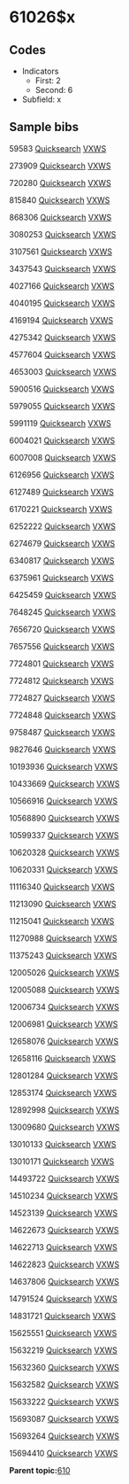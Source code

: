 # 61026$x

## Codes

-   Indicators
    -   First: 2
    -   Second: 6
-   Subfield: x

## Sample bibs

59583 [Quicksearch](https://search.library.yale.edu/catalog/59583) [VXWS](http://prodorbis.library.yale.edu:7014/vxws/GetHoldingsService?bibId=59583)

273909 [Quicksearch](https://search.library.yale.edu/catalog/273909) [VXWS](http://prodorbis.library.yale.edu:7014/vxws/GetHoldingsService?bibId=273909)

720280 [Quicksearch](https://search.library.yale.edu/catalog/720280) [VXWS](http://prodorbis.library.yale.edu:7014/vxws/GetHoldingsService?bibId=720280)

815840 [Quicksearch](https://search.library.yale.edu/catalog/815840) [VXWS](http://prodorbis.library.yale.edu:7014/vxws/GetHoldingsService?bibId=815840)

868306 [Quicksearch](https://search.library.yale.edu/catalog/868306) [VXWS](http://prodorbis.library.yale.edu:7014/vxws/GetHoldingsService?bibId=868306)

3080253 [Quicksearch](https://search.library.yale.edu/catalog/3080253) [VXWS](http://prodorbis.library.yale.edu:7014/vxws/GetHoldingsService?bibId=3080253)

3107561 [Quicksearch](https://search.library.yale.edu/catalog/3107561) [VXWS](http://prodorbis.library.yale.edu:7014/vxws/GetHoldingsService?bibId=3107561)

3437543 [Quicksearch](https://search.library.yale.edu/catalog/3437543) [VXWS](http://prodorbis.library.yale.edu:7014/vxws/GetHoldingsService?bibId=3437543)

4027166 [Quicksearch](https://search.library.yale.edu/catalog/4027166) [VXWS](http://prodorbis.library.yale.edu:7014/vxws/GetHoldingsService?bibId=4027166)

4040195 [Quicksearch](https://search.library.yale.edu/catalog/4040195) [VXWS](http://prodorbis.library.yale.edu:7014/vxws/GetHoldingsService?bibId=4040195)

4169194 [Quicksearch](https://search.library.yale.edu/catalog/4169194) [VXWS](http://prodorbis.library.yale.edu:7014/vxws/GetHoldingsService?bibId=4169194)

4275342 [Quicksearch](https://search.library.yale.edu/catalog/4275342) [VXWS](http://prodorbis.library.yale.edu:7014/vxws/GetHoldingsService?bibId=4275342)

4577604 [Quicksearch](https://search.library.yale.edu/catalog/4577604) [VXWS](http://prodorbis.library.yale.edu:7014/vxws/GetHoldingsService?bibId=4577604)

4653003 [Quicksearch](https://search.library.yale.edu/catalog/4653003) [VXWS](http://prodorbis.library.yale.edu:7014/vxws/GetHoldingsService?bibId=4653003)

5900516 [Quicksearch](https://search.library.yale.edu/catalog/5900516) [VXWS](http://prodorbis.library.yale.edu:7014/vxws/GetHoldingsService?bibId=5900516)

5979055 [Quicksearch](https://search.library.yale.edu/catalog/5979055) [VXWS](http://prodorbis.library.yale.edu:7014/vxws/GetHoldingsService?bibId=5979055)

5991119 [Quicksearch](https://search.library.yale.edu/catalog/5991119) [VXWS](http://prodorbis.library.yale.edu:7014/vxws/GetHoldingsService?bibId=5991119)

6004021 [Quicksearch](https://search.library.yale.edu/catalog/6004021) [VXWS](http://prodorbis.library.yale.edu:7014/vxws/GetHoldingsService?bibId=6004021)

6007008 [Quicksearch](https://search.library.yale.edu/catalog/6007008) [VXWS](http://prodorbis.library.yale.edu:7014/vxws/GetHoldingsService?bibId=6007008)

6126956 [Quicksearch](https://search.library.yale.edu/catalog/6126956) [VXWS](http://prodorbis.library.yale.edu:7014/vxws/GetHoldingsService?bibId=6126956)

6127489 [Quicksearch](https://search.library.yale.edu/catalog/6127489) [VXWS](http://prodorbis.library.yale.edu:7014/vxws/GetHoldingsService?bibId=6127489)

6170221 [Quicksearch](https://search.library.yale.edu/catalog/6170221) [VXWS](http://prodorbis.library.yale.edu:7014/vxws/GetHoldingsService?bibId=6170221)

6252222 [Quicksearch](https://search.library.yale.edu/catalog/6252222) [VXWS](http://prodorbis.library.yale.edu:7014/vxws/GetHoldingsService?bibId=6252222)

6274679 [Quicksearch](https://search.library.yale.edu/catalog/6274679) [VXWS](http://prodorbis.library.yale.edu:7014/vxws/GetHoldingsService?bibId=6274679)

6340817 [Quicksearch](https://search.library.yale.edu/catalog/6340817) [VXWS](http://prodorbis.library.yale.edu:7014/vxws/GetHoldingsService?bibId=6340817)

6375961 [Quicksearch](https://search.library.yale.edu/catalog/6375961) [VXWS](http://prodorbis.library.yale.edu:7014/vxws/GetHoldingsService?bibId=6375961)

6425459 [Quicksearch](https://search.library.yale.edu/catalog/6425459) [VXWS](http://prodorbis.library.yale.edu:7014/vxws/GetHoldingsService?bibId=6425459)

7648245 [Quicksearch](https://search.library.yale.edu/catalog/7648245) [VXWS](http://prodorbis.library.yale.edu:7014/vxws/GetHoldingsService?bibId=7648245)

7656720 [Quicksearch](https://search.library.yale.edu/catalog/7656720) [VXWS](http://prodorbis.library.yale.edu:7014/vxws/GetHoldingsService?bibId=7656720)

7657556 [Quicksearch](https://search.library.yale.edu/catalog/7657556) [VXWS](http://prodorbis.library.yale.edu:7014/vxws/GetHoldingsService?bibId=7657556)

7724801 [Quicksearch](https://search.library.yale.edu/catalog/7724801) [VXWS](http://prodorbis.library.yale.edu:7014/vxws/GetHoldingsService?bibId=7724801)

7724812 [Quicksearch](https://search.library.yale.edu/catalog/7724812) [VXWS](http://prodorbis.library.yale.edu:7014/vxws/GetHoldingsService?bibId=7724812)

7724827 [Quicksearch](https://search.library.yale.edu/catalog/7724827) [VXWS](http://prodorbis.library.yale.edu:7014/vxws/GetHoldingsService?bibId=7724827)

7724848 [Quicksearch](https://search.library.yale.edu/catalog/7724848) [VXWS](http://prodorbis.library.yale.edu:7014/vxws/GetHoldingsService?bibId=7724848)

9758487 [Quicksearch](https://search.library.yale.edu/catalog/9758487) [VXWS](http://prodorbis.library.yale.edu:7014/vxws/GetHoldingsService?bibId=9758487)

9827646 [Quicksearch](https://search.library.yale.edu/catalog/9827646) [VXWS](http://prodorbis.library.yale.edu:7014/vxws/GetHoldingsService?bibId=9827646)

10193936 [Quicksearch](https://search.library.yale.edu/catalog/10193936) [VXWS](http://prodorbis.library.yale.edu:7014/vxws/GetHoldingsService?bibId=10193936)

10433669 [Quicksearch](https://search.library.yale.edu/catalog/10433669) [VXWS](http://prodorbis.library.yale.edu:7014/vxws/GetHoldingsService?bibId=10433669)

10566916 [Quicksearch](https://search.library.yale.edu/catalog/10566916) [VXWS](http://prodorbis.library.yale.edu:7014/vxws/GetHoldingsService?bibId=10566916)

10568890 [Quicksearch](https://search.library.yale.edu/catalog/10568890) [VXWS](http://prodorbis.library.yale.edu:7014/vxws/GetHoldingsService?bibId=10568890)

10599337 [Quicksearch](https://search.library.yale.edu/catalog/10599337) [VXWS](http://prodorbis.library.yale.edu:7014/vxws/GetHoldingsService?bibId=10599337)

10620328 [Quicksearch](https://search.library.yale.edu/catalog/10620328) [VXWS](http://prodorbis.library.yale.edu:7014/vxws/GetHoldingsService?bibId=10620328)

10620331 [Quicksearch](https://search.library.yale.edu/catalog/10620331) [VXWS](http://prodorbis.library.yale.edu:7014/vxws/GetHoldingsService?bibId=10620331)

11116340 [Quicksearch](https://search.library.yale.edu/catalog/11116340) [VXWS](http://prodorbis.library.yale.edu:7014/vxws/GetHoldingsService?bibId=11116340)

11213090 [Quicksearch](https://search.library.yale.edu/catalog/11213090) [VXWS](http://prodorbis.library.yale.edu:7014/vxws/GetHoldingsService?bibId=11213090)

11215041 [Quicksearch](https://search.library.yale.edu/catalog/11215041) [VXWS](http://prodorbis.library.yale.edu:7014/vxws/GetHoldingsService?bibId=11215041)

11270988 [Quicksearch](https://search.library.yale.edu/catalog/11270988) [VXWS](http://prodorbis.library.yale.edu:7014/vxws/GetHoldingsService?bibId=11270988)

11375243 [Quicksearch](https://search.library.yale.edu/catalog/11375243) [VXWS](http://prodorbis.library.yale.edu:7014/vxws/GetHoldingsService?bibId=11375243)

12005026 [Quicksearch](https://search.library.yale.edu/catalog/12005026) [VXWS](http://prodorbis.library.yale.edu:7014/vxws/GetHoldingsService?bibId=12005026)

12005088 [Quicksearch](https://search.library.yale.edu/catalog/12005088) [VXWS](http://prodorbis.library.yale.edu:7014/vxws/GetHoldingsService?bibId=12005088)

12006734 [Quicksearch](https://search.library.yale.edu/catalog/12006734) [VXWS](http://prodorbis.library.yale.edu:7014/vxws/GetHoldingsService?bibId=12006734)

12006981 [Quicksearch](https://search.library.yale.edu/catalog/12006981) [VXWS](http://prodorbis.library.yale.edu:7014/vxws/GetHoldingsService?bibId=12006981)

12658076 [Quicksearch](https://search.library.yale.edu/catalog/12658076) [VXWS](http://prodorbis.library.yale.edu:7014/vxws/GetHoldingsService?bibId=12658076)

12658116 [Quicksearch](https://search.library.yale.edu/catalog/12658116) [VXWS](http://prodorbis.library.yale.edu:7014/vxws/GetHoldingsService?bibId=12658116)

12801284 [Quicksearch](https://search.library.yale.edu/catalog/12801284) [VXWS](http://prodorbis.library.yale.edu:7014/vxws/GetHoldingsService?bibId=12801284)

12853174 [Quicksearch](https://search.library.yale.edu/catalog/12853174) [VXWS](http://prodorbis.library.yale.edu:7014/vxws/GetHoldingsService?bibId=12853174)

12892998 [Quicksearch](https://search.library.yale.edu/catalog/12892998) [VXWS](http://prodorbis.library.yale.edu:7014/vxws/GetHoldingsService?bibId=12892998)

13009680 [Quicksearch](https://search.library.yale.edu/catalog/13009680) [VXWS](http://prodorbis.library.yale.edu:7014/vxws/GetHoldingsService?bibId=13009680)

13010133 [Quicksearch](https://search.library.yale.edu/catalog/13010133) [VXWS](http://prodorbis.library.yale.edu:7014/vxws/GetHoldingsService?bibId=13010133)

13010171 [Quicksearch](https://search.library.yale.edu/catalog/13010171) [VXWS](http://prodorbis.library.yale.edu:7014/vxws/GetHoldingsService?bibId=13010171)

14493722 [Quicksearch](https://search.library.yale.edu/catalog/14493722) [VXWS](http://prodorbis.library.yale.edu:7014/vxws/GetHoldingsService?bibId=14493722)

14510234 [Quicksearch](https://search.library.yale.edu/catalog/14510234) [VXWS](http://prodorbis.library.yale.edu:7014/vxws/GetHoldingsService?bibId=14510234)

14523139 [Quicksearch](https://search.library.yale.edu/catalog/14523139) [VXWS](http://prodorbis.library.yale.edu:7014/vxws/GetHoldingsService?bibId=14523139)

14622673 [Quicksearch](https://search.library.yale.edu/catalog/14622673) [VXWS](http://prodorbis.library.yale.edu:7014/vxws/GetHoldingsService?bibId=14622673)

14622713 [Quicksearch](https://search.library.yale.edu/catalog/14622713) [VXWS](http://prodorbis.library.yale.edu:7014/vxws/GetHoldingsService?bibId=14622713)

14622823 [Quicksearch](https://search.library.yale.edu/catalog/14622823) [VXWS](http://prodorbis.library.yale.edu:7014/vxws/GetHoldingsService?bibId=14622823)

14637806 [Quicksearch](https://search.library.yale.edu/catalog/14637806) [VXWS](http://prodorbis.library.yale.edu:7014/vxws/GetHoldingsService?bibId=14637806)

14791524 [Quicksearch](https://search.library.yale.edu/catalog/14791524) [VXWS](http://prodorbis.library.yale.edu:7014/vxws/GetHoldingsService?bibId=14791524)

14831721 [Quicksearch](https://search.library.yale.edu/catalog/14831721) [VXWS](http://prodorbis.library.yale.edu:7014/vxws/GetHoldingsService?bibId=14831721)

15625551 [Quicksearch](https://search.library.yale.edu/catalog/15625551) [VXWS](http://prodorbis.library.yale.edu:7014/vxws/GetHoldingsService?bibId=15625551)

15632219 [Quicksearch](https://search.library.yale.edu/catalog/15632219) [VXWS](http://prodorbis.library.yale.edu:7014/vxws/GetHoldingsService?bibId=15632219)

15632360 [Quicksearch](https://search.library.yale.edu/catalog/15632360) [VXWS](http://prodorbis.library.yale.edu:7014/vxws/GetHoldingsService?bibId=15632360)

15632582 [Quicksearch](https://search.library.yale.edu/catalog/15632582) [VXWS](http://prodorbis.library.yale.edu:7014/vxws/GetHoldingsService?bibId=15632582)

15633222 [Quicksearch](https://search.library.yale.edu/catalog/15633222) [VXWS](http://prodorbis.library.yale.edu:7014/vxws/GetHoldingsService?bibId=15633222)

15693087 [Quicksearch](https://search.library.yale.edu/catalog/15693087) [VXWS](http://prodorbis.library.yale.edu:7014/vxws/GetHoldingsService?bibId=15693087)

15693264 [Quicksearch](https://search.library.yale.edu/catalog/15693264) [VXWS](http://prodorbis.library.yale.edu:7014/vxws/GetHoldingsService?bibId=15693264)

15694410 [Quicksearch](https://search.library.yale.edu/catalog/15694410) [VXWS](http://prodorbis.library.yale.edu:7014/vxws/GetHoldingsService?bibId=15694410)

**Parent topic:**[610](../../tags/610/610.md)

